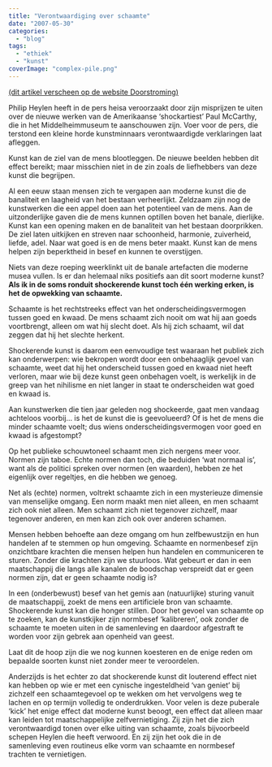 ```yaml
---
title: "Verontwaardiging over schaamte"
date: "2007-05-30"
categories: 
  - "blog"
tags: 
  - "ethiek"
  - "kunst"
coverImage: "complex-pile.png"
---
```


[(dit artikel verscheen op de website Doorstroming)](http://doorstroming.net/2007/05/30/verontwaardiging-over-schaamte/)

Philip Heylen heeft in de pers heisa veroorzaakt door zijn misprijzen te uiten over de nieuwe werken van de Amerikaanse ‘shockartiest’ Paul McCarthy, die in het Middelheimmuseum te aanschouwen zijn. Voer voor de pers, die terstond een kleine horde kunstminnaars verontwaardigde verklaringen laat afleggen.

Kunst kan de ziel van de mens blootleggen. De nieuwe beelden hebben dit effect bereikt; maar misschien niet in de zin zoals de liefhebbers van deze kunst die begrijpen.

Al een eeuw staan mensen zich te vergapen aan moderne kunst die de banaliteit en laagheid van het bestaan verheerlijkt. Zeldzaam zijn nog de kunstwerken die een appel doen aan het potentieel van de mens. Aan de uitzonderlijke gaven die de mens kunnen optillen boven het banale, dierlijke. Kunst kan een opening maken en de banaliteit van het bestaan doorprikken. De ziel laten uitkijken en streven naar schoonheid, harmonie, zuiverheid, liefde, adel. Naar wat goed is en de mens beter maakt. Kunst kan de mens helpen zijn beperktheid in besef en kunnen te overstijgen.

Niets van deze roeping weerklinkt uit de banale artefacten die moderne musea vullen. Is er dan helemaal niks positiefs aan dit soort moderne kunst? **Als ik in de soms ronduit shockerende kunst toch één werking erken, is het de opwekking van schaamte.**

Schaamte is het rechtstreeks effect van het onderscheidingsvermogen tussen goed en kwaad. De mens schaamt zich nooit om wat hij aan goeds voortbrengt, alleen om wat hij slecht doet. Als hij zich schaamt, wil dat zeggen dat hij het slechte herkent.

Shockerende kunst is daarom een eenvoudige test waaraan het publiek zich kan onderwerpen: wie bekropen wordt door een onbehaaglijk gevoel van schaamte, weet dat hij het onderscheid tussen goed en kwaad niet heeft verloren, maar wie bij deze kunst geen onbehagen voelt, is werkelijk in de greep van het nihilisme en niet langer in staat te onderscheiden wat goed en kwaad is.

Aan kunstwerken die tien jaar geleden nog shockeerde, gaat men vandaag achteloos voorbij… is het de kunst die is geevolueerd? Of is het de mens die minder schaamte voelt; dus wiens onderscheidingsvermogen voor goed en kwaad is afgestompt?

Op het publieke schouwtoneel schaamt men zich nergens meer voor. Normen zijn taboe. Echte normen dan toch, die beduiden ‘wat normaal is’, want als de politici spreken over normen (en waarden), hebben ze het eigenlijk over regeltjes, en die hebben we genoeg.

Net als (echte) normen, voltrekt schaamte zich in een mysterieuze dimensie van menselijke omgang. Een norm maakt men niet alleen, en men schaamt zich ook niet alleen. Men schaamt zich niet tegenover zichzelf, maar tegenover anderen, en men kan zich ook over anderen schamen.

Mensen hebben behoefte aan deze omgang om hun zelfbewustzijn en hun handelen af te stemmen op hun omgeving. Schaamte en normenbesef zijn onzichtbare krachten die mensen helpen hun handelen en communiceren te sturen. Zonder die krachten zijn we stuurloos. Wat gebeurt er dan in een maatschappij die langs alle kanalen de boodschap verspreidt dat er geen normen zijn, dat er geen schaamte nodig is?

In een (onderbewust) besef van het gemis aan (natuurlijke) sturing vanuit de maatschappij, zoekt de mens een artificiele bron van schaamte. Shockerende kunst kan die honger stillen. Door het gevoel van schaamte op te zoeken, kan de kunstkijker zijn normbesef ‘kalibreren’, ook zonder de schaamte te moeten uiten in de samenleving en daardoor afgestraft te worden voor zijn gebrek aan openheid van geest.

Laat dit de hoop zijn die we nog kunnen koesteren en de enige reden om bepaalde soorten kunst niet zonder meer te veroordelen.

Anderzijds is het echter zo dat shockerende kunst dit louterend effect niet kan hebben op wie er met een cynische ingesteldheid ‘van geniet’ bij zichzelf een schaamtegevoel op te wekken om het vervolgens weg te lachen en op termijn volledig te onderdrukken. Voor velen is deze puberale ‘kick’ het enige effect dat moderne kunst beoogt, een effect dat alleen maar kan leiden tot maatschappelijke zelfvernietiging. Zij zijn het die zich verontwaardigd tonen over elke uiting van schaamte, zoals bijvoorbeeld schepen Heylen die heeft verwoord. En zij zijn het ook die in de samenleving even routineus elke vorm van schaamte en normbesef trachten te vernietigen.
